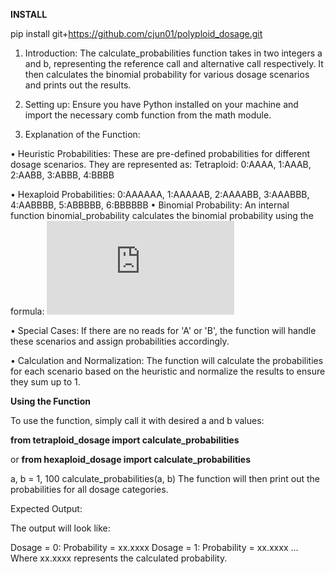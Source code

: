 **INSTALL**

pip install git+https://github.com/cjun01/polyploid_dosage.git

1. Introduction:
The calculate_probabilities function takes in two integers a and b, representing the reference call and alternative call respectively. It then calculates the binomial probability for various dosage scenarios and prints out the results.

2. Setting up:
Ensure you have Python installed on your machine and import the necessary comb function from the math module.

3. Explanation of the Function:

  •	Heuristic Probabilities: These are pre-defined probabilities for different dosage scenarios. They are represented as:
  Tetraploid:
  0:AAAA, 1:AAAB, 2:AABB, 3:ABBB, 4:BBBB 
  
  •	Hexaploid Probabilities:
  0:AAAAAA, 1:AAAAAB, 2:AAAABB, 3:AAABBB, 4:AABBBB, 5:ABBBBB, 6:BBBBBB
  •	Binomial Probability: An internal function binomial_probability calculates the binomial probability using the formula:
  ![formula](https://latex.codecogs.com/gif.latex?P%28X=k%29%20%3D%20%5Cbinom%7Bn%7D%7Bk%7D%20p%5Ek%20%281-p%29%5E%7Bn-k%7D)

  •	Special Cases: If there are no reads for 'A' or 'B', the function will handle these scenarios and assign probabilities accordingly.

  •	Calculation and Normalization: The function will calculate the probabilities for each scenario based on the heuristic and normalize the results to ensure they sum up to 1.

**Using the Function**

To use the function, simply call it with desired a and b values:

**from tetraploid_dosage import calculate_probabilities**

or **from hexaploid_dosage import calculate_probabilities**

a, b = 1, 100
calculate_probabilities(a, b)
The function will then print out the probabilities for all dosage categories.

Expected Output:

The output will look like:

Dosage = 0: Probability = xx.xxxx
Dosage = 1: Probability = xx.xxxx
...
Where xx.xxxx represents the calculated probability.
